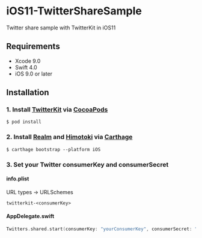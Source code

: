 # iOS11-TwitterShareSample
Twitter share sample with TwitterKit in iOS11

## Requirements

- Xcode 9.0
- Swift 4.0
- iOS 9.0 or later

## Installation
### 1. Install [TwitterKit](https://dev.twitter.com/twitterkit/ios/overview) via [CocoaPods](https://cocoapods.org/)

```
$ pod install
```

### 2. Install [Realm](https://github.com/realm/realm-cocoa) and [Himotoki](https://github.com/ikesyo/Himotoki) via [Carthage](https://github.com/Carthage/Carthage)

```
$ carthage bootstrap --platform iOS
```

### 3. Set your Twitter consumerKey and consumerSecret
#### info.plist
URL types -> URLSchemes
```
twitterkit-<consumerKey>
```

#### AppDelegate.swift
```swift
Twitters.shared.start(consumerKey: "yourConsumerKey", consumerSecret: "yourConsumerSecret")
```
